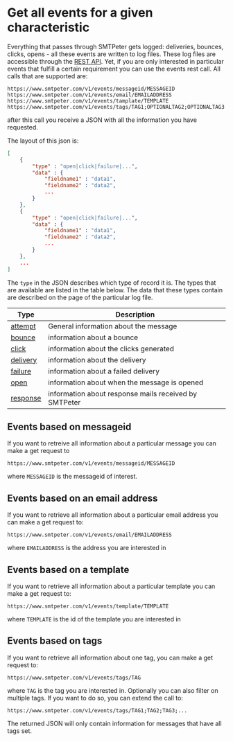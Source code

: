 # Get all events for a given characteristic

Everything that passes through SMTPeter gets logged: deliveries, bounces,
clicks, opens - all these events are written to log files. These log
files are accessible through the [REST API](rest-logfiles). Yet, if you
are only interested in particular events that fulfill a certain requirement
you can use the events rest call. All calls that are supported are:

```text
https://www.smtpeter.com/v1/events/messageid/MESSAGEID
https://www.smtpeter.com/v1/events/email/EMAILADDRESS
https://www.smtpeter.com/v1/events/tamplate/TEMPLATE
https://www.smtpeter.com/v1/events/tags/TAG1;OPTIONALTAG2;OPTIONALTAG3
```
after this call you receive a JSON with all the information you have requested.

The layout of this json is:
```json
[
    {
        "type" : "open|click|failure|...",
        "data" : {
            "fieldname1" : "data1",
            "fieldname2" : "data2",
            ...
        }
    },
    {
        "type" : "open|click|failure|...",
        "data" : {
            "fieldname1" : "data1",
            "fieldname2" : "data2",
            ...
        }
    },
    ...
]
```
The `type` in the JSON describes which type of record it is. The types that
are available are listed in the table below. The data that these types
contain are described on the page of the particular log file.

| Type                                        | Description                                           |
| ------------------------------------------- | ----------------------------------------------------- |
| [attempt](log-attempts "attempts log file") | General information about the message                 |
| [bounce](log-bounces "bounces log file")    | information about a bounce                            |
| [click](log-clicks "clicks log file")       | information about the clicks generated                |
| [delivery](log-deliveries)                  | information about the delivery                        |
| [failure](log-failures)                     | information about a failed delivery                   |
| [open](log-opens "opens log file")          | information about when the message is opened          |
| [response](log-responses)                   | information about response mails received by SMTPeter |


## Events based on messageid

If you want to retreive all information about a particular message you can 
make a get request to

```text
https://www.smtpeter.com/v1/events/messageid/MESSAGEID
```
where `MESSAGEID` is the messageid of interest.


## Events based on an email address

If you want to retrieve all information about a particular email address
you can make a get request to:

```text
https://www.smtpeter.com/v1/events/email/EMAILADDRESS
```
where `EMAILADDRESS` is the address you are interested in


## Events based on a template

If you want to retrieve all information about a particular template
you can make a get request to:

```text
https://www.smtpeter.com/v1/events/template/TEMPLATE
```
where `TEMPLATE` is the id of the template you are interested in


## Events based on tags

If you want to retrieve all information about one tag, you can make a get
request to:

```text
https://www.smtpeter.com/v1/events/tags/TAG
```
where `TAG` is the tag you are interested in. Optionally you can also filter
on multiple tags. If you want to do so, you can extend the call to:

```text
https://www.smtpeter.com/v1/events/tags/TAG1;TAG2;TAG3;...
```
The returned JSON will only contain information for messages that have
all tags set.
